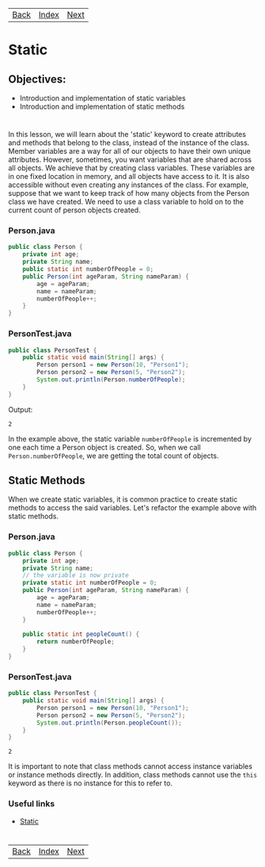 <table width="100%">
    <tr>
        <td><a href="../002_Java_OOP/014_Object_Master_2.md">Back</a></td>
        <td><a href="../Index.md">Index</a></td>
        <td><a href="./002_BankAccount.md">Next</a></td>
    </tr>
</table>

#

#   Static
##  __Objectives:__
*   Introduction and implementation of static variables
*   Introduction and implementation of static methods
#
In this lesson, we will learn about the 'static' keyword to create attributes and methods that belong to the class, instead of the instance of the class. Member variables are a way for all of our objects to have their own unique attributes. However, sometimes, you want variables that are shared across all objects. We achieve that by creating class variables. These variables are in one fixed location in memory, and all objects have access to it. It is also accessible without even creating any instances of the class. For example, suppose that we want to keep track of how many objects from the Person class we have created. We need to use a class variable to hold on to the current count of person objects created.

### __Person.java__
```JAVA
public class Person {
    private int age;
    private String name;
    public static int numberOfPeople = 0;
    public Person(int ageParam, String nameParam) {
        age = ageParam;
        name = nameParam;
        numberOfPeople++;
    }
}
```
### __PersonTest.java__
```java
public class PersonTest {
    public static void main(String[] args) {
        Person person1 = new Person(10, "Person1");
        Person person2 = new Person(5, "Person2");
        System.out.println(Person.numberOfPeople);
    }
}
```
Output:

    2
In the example above, the static variable `numberOfPeople` is incremented by one each time a Person object is created. So, when we call `Person.numberOfPeople`, we are getting the total count of objects.

## __Static Methods__
When we create static variables, it is common practice to create static methods to access the said variables. Let's refactor the example above with static methods.

### __Person.java__
```java
public class Person {
    private int age;
    private String name;
    // the variable is now private
    private static int numberOfPeople = 0;
    public Person(int ageParam, String nameParam) {
        age = ageParam;
        name = nameParam;
        numberOfPeople++;
    }
    
    public static int peopleCount() {
        return numberOfPeople;
    }
}
```
### __PersonTest.java__
```java
public class PersonTest {
    public static void main(String[] args) {
        Person person1 = new Person(10, "Person1");
        Person person2 = new Person(5, "Person2");
        System.out.println(Person.peopleCount());
    }
}
```
    2
It is important to note that class methods cannot access instance variables or instance methods directly. In addition, class methods cannot use the `this` keyword as there is no instance for this to refer to.

### __Useful links__
*   [Static](https://docs.oracle.com/javase/tutorial/java/javaOO/classvars.html)

#

[]()
<table width="100%">
    <tr>
        <td><a href="../002_Java_OOP/014_Object_Master_2.md">Back</a></td>
        <td><a href="../Index.md">Index</a></td>
        <td><a href="./002_BankAccount.md">Next</a></td>
    </tr>
</table>